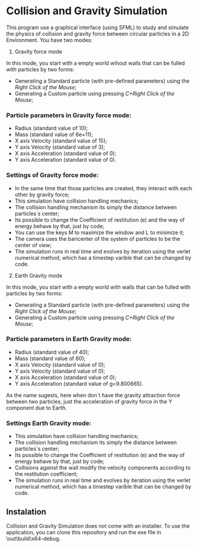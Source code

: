 # Collision and Gravity Simulation

This program use a graphical interface (using SFML) to study and simulate the physics of collision and gravity force between circular particles in a 2D Environment. You have two modes:

1. Gravity force mode

In this mode, you start with a empty world wihout walls that can be fulled with particles by two forms:

* Generating a Standard particle (with pre-defined parameters) using the _Right Click of the Mouse_;
* Generating a Custom particle using pressing _C+Right Click of the Mouse_;

### Particle parameters in Gravity force mode:

* Radius (standard value of 10);
* Mass (standard value of 6e+11);
* X axis Velocity (standard value of 15);
* Y axis Velocity (standard value of 3);
* X axis Acceleration (standard value of 0);
* Y axis Acceleration (standard value of 0).

### Settings of Gravity force mode:

* In the same time that those particles are created, they interact with each other by gravity force;
* This simulation have collision handling mechanics;
* The collision handling mechanism its simply the distance between particles´s center;
* Its possible to change the Coefficient of restitution (e) and the way of energy behave by that, just by code;
* You can use the keys M to maximize the window and L to minimize it;
* The camera uses the baricenter of the system of particles to be the center of view;
* The simulation runs in real time and evolves by iteration using the verlet numerical method, which has a timestep varible that can be changed by code.

2. Earth Gravity mode

In this mode, you start with a empty world with walls that can be fulled with particles by two forms:

* Generating a Standard particle (with pre-defined parameters) using the _Right Click of the Mouse_;
* Generating a Custom particle using pressing _C+Right Click of the Mouse_;

### Particle parameters in Earth Gravity mode:
* Radius (standard value of 40);
* Mass (standard value of 60);
* X axis Velocity (standard value of 0);
* Y axis Velocity (standard value of 0);
* X axis Acceleration (standard value of 0);
* Y axis Acceleration (standard value of g=9.800665).

As the name sugests, here when don´t have the gravity attraction force between two particles, just the acceleration of gravity force in the Y component due to Earth.

### Settings Earth Gravity mode:

* This simulation have collision handling mechanics;
* The collision handling mechanism its simply the distance between particles´s center;
* Its possible to change the Coefficient of restitution (e) and the way of energy behave by that, just by code;
* Collisions against the wall modify the velocity components according to the restitution coefficient;
* The simulation runs in real time and evolves by iteration using the verlet numerical method, which has a timestep varible that can be changed by code.

## Instalation

Collision and Gravity Simulation does not come with an installer. To use the application, you can clone this repository and run the exe file in \out\build\x64-debug\.

